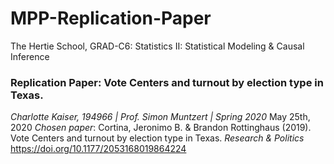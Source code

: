 # MPP-Replication-Paper
The Hertie School, GRAD-C6: Statistics II: Statistical Modeling & Causal Inference
### **Replication Paper: Vote Centers and turnout by election type in Texas.**
*Charlotte Kaiser, 194966 | Prof. Simon Muntzert | Spring 2020*
May 25th, 2020
*Chosen paper*: Cortina, Jeronimo B. & Brandon Rottinghaus (2019). Vote Centers and turnout by election type in Texas. *Research & Politics* https://doi.org/10.1177/2053168019864224 
